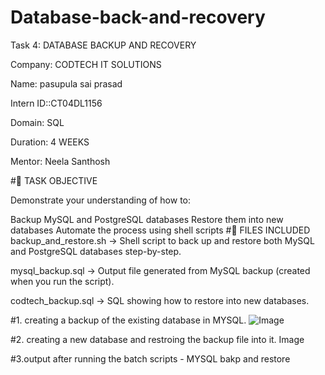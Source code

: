 # Database-back-and-recovery
Task 4: DATABASE BACKUP AND RECOVERY


Company: CODTECH IT SOLUTIONS


Name:  pasupula sai prasad


Intern ID::CT04DL1156


Domain: SQL


Duration: 4 WEEKS


Mentor: Neela Santhosh

#📌 TASK OBJECTIVE

Demonstrate your understanding of how to:

Backup MySQL and PostgreSQL databases
Restore them into new databases
Automate the process using shell scripts
#📁 FILES INCLUDED
backup_and_restore.sh → Shell script to back up and restore both MySQL and PostgreSQL databases step-by-step.

mysql_backup.sql
→ Output file generated from MySQL backup (created when you run the script).

codtech_backup.sql
→ SQL showing how to restore into new databases.

#1. creating a backup of the existing database in MYSQL.
![Image](https://github.com/user-attachments/assets/e696d339-6d8e-4450-af3c-0776c977e688)

#2. creating a new database and restroing the backup file into it.
Image

#3.output after running the batch scripts - MYSQL bakp and restore
